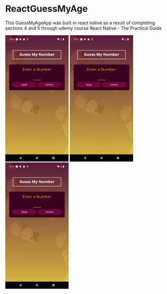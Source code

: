 # ReactGuessMyAge

This GuessMyAgeApp was built in react native as a result of completing sections 4 and 5 through udemy course React Native - The Practical Guide

<img src="https://github.com/sekne18/ReactGuessMyAge/blob/main/assets/sc1.png" width="200" height="400" />
<img src="https://github.com/sekne18/ReactGuessMyAge/blob/main/assets/sc1.png" width="200" height="400" />
<img src="https://github.com/sekne18/ReactGuessMyAge/blob/main/assets/sc1.png" width="200" height="400" />
